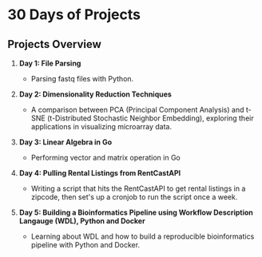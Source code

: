 # 30 Days of Projects

## Projects Overview

1. **Day 1: File Parsing**
    - Parsing fastq files with Python.

2. **Day 2: Dimensionality Reduction Techniques**
   - A comparison between PCA (Principal Component Analysis) and t-SNE (t-Distributed Stochastic Neighbor Embedding), exploring their applications in visualizing microarray data.

3. **Day 3: Linear Algebra in Go**
    - Performing vector and matrix operation in Go

4. **Day 4: Pulling Rental Listings from RentCastAPI**
    - Writing a script that hits the RentCastAPI to get rental listings in a zipcode, then set's up a cronjob to run the script once a week.

5. **Day 5: Building a Bioinformatics Pipeline using Workflow Description Langauge (WDL), Python and Docker**
    - Learning about WDL and how to build a reproducible bioinformatics pipeline with Python and Docker.